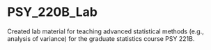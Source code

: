 # PSY_220B_Lab

Created lab material for teaching advanced statistical methods (e.g., analysis of variance) for the graduate statistics course PSY 221B.
